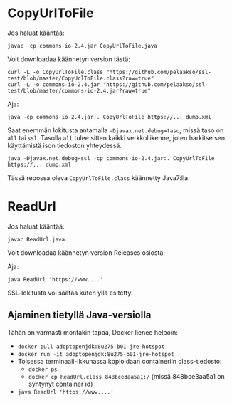 # CopyUrlToFile

Jos haluat kääntää:

`javac -cp commons-io-2.4.jar CopyUrlToFile.java`

Voit downloadaa käännetyn version tästä:

```
curl -L -o CopyUrlToFile.class "https://github.com/pelaakso/ssl-test/blob/master/CopyUrlToFile.class?raw=true"
curl -L -o commons-io-2.4.jar "https://github.com/pelaakso/ssl-test/blob/master/commons-io-2.4.jar?raw=true"
```

Aja:

`java -cp commons-io-2.4.jar:. CopyUrlToFile https://... dump.xml`

Saat enemmän lokitusta antamalla `-Djavax.net.debug=taso`, missä taso on `all` tai `ssl`. Tasolla `all` tulee sitten kaikki verkkoliikenne, joten harkitse sen käyttämistä ison tiedoston yhteydessä.

`java -Djavax.net.debug=ssl -cp commons-io-2.4.jar:. CopyUrlToFile https://... dump.xml`

Tässä repossa oleva `CopyUrlToFile.class` käännetty Java7:lla.


# ReadUrl

Jos haluat kääntää:

`javac ReadUrl.java`

Voit downloadaa käännetyn version Releases osiosta:

Aja:

`java ReadUrl 'https://www....'`

SSL-lokitusta voi säätää kuten yllä esitetty.

## Ajaminen tietyllä Java-versiolla

Tähän on varmasti montakin tapaa, Docker lienee helpoin:

- `docker pull adoptopenjdk:8u275-b01-jre-hotspot`
- `docker run -it adoptopenjdk:8u275-b01-jre-hotspot`
- Toisessa terminaali-ikkunassa kopioidaan containeriin class-tiedosto:
  - `docker ps`
  - `docker cp ReadUrl.class 848bce3aa5a1:/` (missä 848bce3aa5a1 on syntynyt container id)
- `java ReadUrl 'https://www....'`